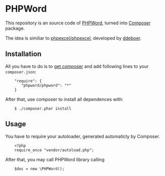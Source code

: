# PHPWord

This repository is an source code of [PHPWord](http://phpword.codeplex.com/), turned into [Composer](http://getcomposer.org/) package.

The idea is similiar to [phpexcel/phpexcel](https://github.com/ddeboer/phpexcel), developed by [ddeboer](https://github.com/ddeboer).

## Installation
All you have to do is to [get composer](http://getcomposer.org/download/) and add following lines to your `composer.json`:

        "require": {
           "phpword/phpword": "*"
        }

After that, use composer to install all dependences with:

        $ ./composer.phar install

## Usage

You have to require your autoloader, generated automaticly by Composer.

        <?php
        require_once "vendor/autoload.php";

After that, you may call PHPWord library calling

        $doc = new \PHPWord();


